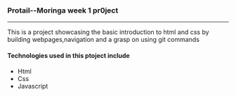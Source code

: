 ### Protail--Moringa week 1 pr0ject
<a name="general-info"></a>


***
This is  a project showcasing the basic introduction to html and css by building webpages,navigation and a grasp on using git commands

#### Technologies used in this ptoject include
<ul>
  <li>Html</li>
  <li>Css</li>
  <li>Javascript</li>
  </ul>



